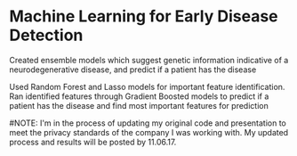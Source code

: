 # Machine Learning for Early Disease Detection

Created ensemble models which suggest genetic information indicative of a neurodegenerative disease, and predict if a patient has the disease

Used Random Forest and Lasso models for important feature identification. Ran identified features through Gradient Boosted models to predict if a patient has the disease and find most important features for prediction

#NOTE:
I'm in the process of updating my original code and presentation to meet the privacy standards of the company I was working with. My updated process and results will be posted by 11.06.17.
